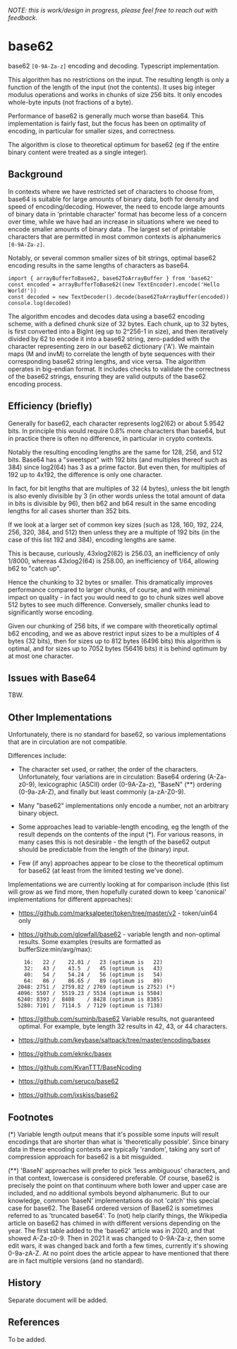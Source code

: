 _NOTE: this is work/design in progress, please feel free to reach out with feedback._

# base62

base62 ``[0-9A-Za-z]`` encoding and decoding. Typescript implementation.

This algorithm has no restrictions on the input. The resulting length is
only a function of the length of the input (not the contents). It uses
big integer modulus operations and works in chunks of size 256 bits.
It only encodes whole-byte inputs (not
fractions of a byte).

Performance of base62 is generally much worse than base64. This
implementation is fairly fast, but the focus has been on optimality
of encoding, in particular for smaller sizes, and correctness.

The algorithm is close to theoretical optimum for base62 (eg if the entire
binary content were treated as a single integer).

## Background

In contexts where we have restricted set of characters to
choose from, base64 is suitable for large amounts of binary data, both for density
and speed of encoding/decoding. However, the need to encode
large amounts of binary data in 'printable character' format has
become less of a concern over time, while we have had an increase in
situations where we need to encode smaller amounts of binary data
. The largest set of printable characters that are 
permitted in most common contexts is alphanumerics ``[0-9A-Za-z]``.

Notably, or several common smaller sizes of bit strings, optimal
base62 encoding results in the same lengths of characters as base64.

    import { arrayBufferToBase62, base62ToArrayBuffer } from 'base62'
    const encoded = arrayBufferToBase62((new TextEncoder).encode('Hello World!'))
    const decoded = new TextDecoder().decode(base62ToArrayBuffer(encoded))
    console.log(decoded)

The algorithm encodes and decodes data using a base62 encoding scheme, with a defined chunk size of 32 bytes. Each chunk, up to 32 bytes, is first converted into a BigInt (eg up to 2^256-1 in size), and then iteratively divided by 62 to encode it into a base62 string, zero-padded with the character representing zero in our base62 dictionary ('A'). We maintain maps (M and invM) to correlate the length of byte sequences with their corresponding base62 string lengths, and vice versa. The algorithm operates in big-endian format. It includes checks to validate the correctness of the base62 strings, ensuring they are valid outputs of the base62 encoding process.

## Efficiency (briefly)

Generally for base62, each character represents log2(62) or about 5.9542 bits. In principle
this would require 0.8% more characters than base64, but in practice
there is often no difference, in particular in crypto contexts.

Notably the resulting encoding lengths are the same for 128, 256, and 512 bits.
Base64 has a "sweetspot" with 192 bits (and multiples thereof such as 384) since
log2(64) has 3 as a prime factor. But even then, for multiples of 192 up to 4x192, the
difference is only one character.

In fact, for bit lengths that are multiples of 32 (4 bytes),
unless the bit length is also evenly divisible by 3 (in other words unless the total
amount of data in bits is divisible by 96), then b62 and b64 result
in the same encoding lengths for all cases shorter than 352 bits.

If we look at a larger set of common key sizes (such as 128, 160, 192, 224, 256,
320, 384, and 512) then unless they are a multiple of 192 bits (in the case of
this list 192 and 384), encoding lengths are same.

This is because, curiously, 43xlog2(62) is 256.03, an inefficiency of only 1/8000,
whereas 43xlog2(64) is 258.00, an inefficiency of 1/64, allowing b62 to "catch up".

Hence the chunking to 32 bytes or smaller. This dramatically improves performance
compared to larger chunks, of course, and with minimal impact on quality - in fact you would
need to go to chunk sizes well above 512 bytes to see much difference. Conversely,
smaller chunks lead to significantly worse encoding.

Given our chunking of 256 bits, if we compare with theoretically optimal b62
encoding, and we as above restrict input sizes
to be a multiples of 4 bytes (32 bits), then for sizes up to 812 bytes
(6496 bits) this algorithm is optimal, and for sizes up to 7052 bytes (56416 bits)
it is behind optimum by at most one character.

## Issues with Base64

TBW.

## Other Implementations

Unfortunately, there is no standard for base62, so various implementations
that are in circulation are not compatible.

Differences include:

* The character set used, or rather, the order of the characters. Unfortunately,
  four variations are in circulation: Base64 ordering (A-Za-z0-9), lexicographic
  (ASCII) order (0-9A-Za-z), "BaseN" (**) ordering (0-9a-zA-Z), and finally
  but least commonly (a-zA-Z0-9).

* Many "base62" implementations only encode a number, not an arbitrary
  binary object.

* Some approaches lead to variable-length encoding, eg the length
  of the result depends on the contents of the input (*). For various reasons,
  in many cases this is not desirable - the length of the base62 output
  should be predictable from the length of the (binary) input.

* Few (if any) approaches appear to be close to the theoretical optimum
  for base62 (at least from the limited testing we've done).

Implementations we are currently looking at for comparison include
(this list will grow as we find more, then hopefully curated down
to keep 'canonical' implementations for different approaches):

* https://github.com/marksalpeter/token/tree/master/v2 - token/uin64 only

* https://github.com/glowfall/base62 - variable length and non-optimal results.
  Some examples (results are formatted as bufferSize:min/avg/max):

```
     16:   22 /    22.01 /   23 (optimum is   22)
     32:   43 /    43.5  /   45 (optimum is   43)
     40:   54 /    54.24 /   56 (optimum is   54)
     64:   86 /    86.65 /   89 (optimum is   89)
   2048: 2751 /  2759.82 / 2769 (optimum is 2752) (*)
   4096: 5507 /  5519.23 / 5534 (optimum is 5504)
   6240: 8393 /  8408    / 8428 (optimum is 8385)
   5280: 7101 /  7114.5  / 7129 (optimum is 7138)
```

* https://github.com/suminb/base62
  Variable results, not guaranteed optimal. For example, byte length 32
  results in 42, 43, or 44 characters.

* https://github.com/keybase/saltpack/tree/master/encoding/basex

* https://github.com/eknkc/basex

* https://github.com/KvanTTT/BaseNcoding

* https://github.com/seruco/base62

* https://github.com/jxskiss/base62



## Footnotes
  
(*) Variable length output means that it's possible some inputs will
result encodings that are shorter than what is 'theoretically possible'.
Since binary data in these encoding contexts are typically 'random',
taking any sort of compression approach for base62 is a bit misguided.

(**) 'BaseN' approaches will prefer to pick 'less ambiguous' characters,
and in that context, lowercase is considered preferable. Of course, base62
is precisely the point on that continuum where both lower and upper case
are included, and no additional symbols beyond alphanumeric. But to our
knowledge, common 'baseN' implementations do not 'catch' this special case for base62.
The Base64 ordered version of Base62 is sometimes referred to as 'truncated
base64'. To (not) help clarify things, the Wikipedia article on base62 has chimed in
with different versions depending on the year. The first table
added to the 'base62' article was in 2020, and that showed A-Za-z0-9.
Then in 2021 it was changed to 0-9A-Za-z, then some edit wars, it was
changed back and forth a few times, currently it's showing 0-9a-zA-Z.
At no point does the article appear to have mentioned that
there are in fact multiple versions (and no standard).


## History

Separate document will be added.

## References

To be added.
